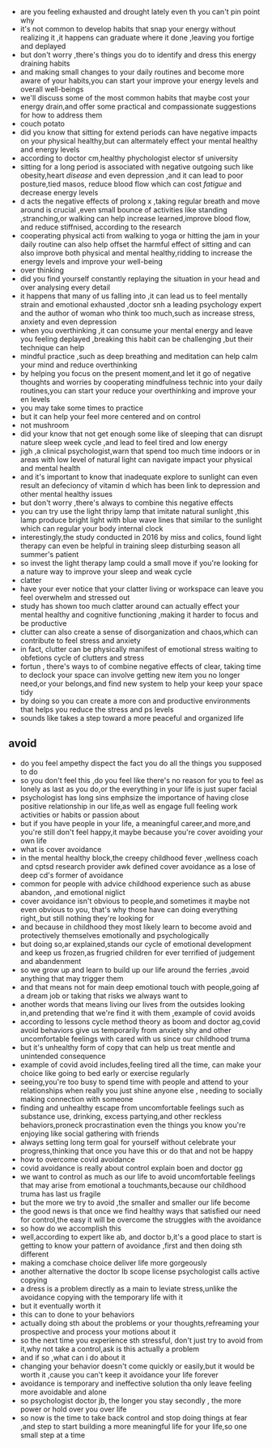 - are you feeling exhausted and drought lately even th you can't pin point why
- it's not common to develop habits that snap your energy without realizing it ,it happens can graduate where it done
  ,leaving you fortige and deplayed
- but don't worry ,there's things you do to identify and dress this energy draining habits
- and making small changes to your daily routines and become more aware of your habits,you can start your improve your
  energy levels and overall well-beings
- we'll discuss some of the most common habits that maybe cost your energy drain,and offer some practical and
  compassionate suggestions for how to address them
- couch potato
- did you know that sitting for extend periods can have negative impacts on your physical healthy,but can altermately
  effect your mental healthy and energy levels
- according to doctor cm,healthy phychologist elector sf university
- sitting for a long period is associated with negative outgoing such like obesity,heart *disease* and even depression
  ,and it can lead to poor posture,tied masos, reduce blood flow which can cost *fatigue* and decrease energy levels
- d acts the negative effects of prolong x ,taking regular breath and move around is crucial ,even small bounce of
  activities like standing ,stranching,or walking can help increase learned,improve blood flow, and reduce stiffnised,
  according to the research
- cooperating physical acti from walking to yoga or hitting the jam in your daily routine can also help offset the
  harmful effect of sitting and can also improve both physical and mental healthy,ridding to increase the energy levels
  and improve your well-being
- over thinking
- did you find yourself constantly replaying the situation in your head and over analysing every detail
- it happens that many of us falling into ,it can lead us to feel mentally strain and emotional exhausted ,doctor snh a
  leading psychology expert and the author of woman who think too much,such as increase stress, anxiety and even
  depression
- when you overthinking ,it can consume your mental energy and leave you feeling deplayed ,breaking this habit can be
  challenging ,but their technique can help
- mindful practice ,such as deep breathing and meditation can help calm your mind and reduce overthinking
- by helping you focus on the present moment,and let it go of negative thoughts and worries by cooperating mindfulness
  technic into your daily routines,you can start your reduce your overthinking and improve your en levels
- you may take some times to practice
- but it can help your feel more centered and on control
- not mushroom
- did your know that not get enough some like of sleeping that can disrupt nature sleep week cycle ,and lead to feel
  tired and low energy
- jigh ,a clinical psychologist,warn that spend too much time indoors or in areas with low level of natural light can
  navigate impact your physical and mental health
- and it's important to know that inadequate explore to sunlight can even result an defecioncy of vitamin d which has
  been link to depression and other mental healthy issues
- but don't worry ,there's always to combine this negative effects
- you can try use the light thripy lamp that imitate natural sunlight ,this lamp produce bright light with blue wave
  lines that similar to the sunlight which can regular your body internal clock
- interestingly,the study conducted in 2016 by miss and colics, found light therapy can even be helpful in training
  sleep disturbing season all summer's patient
- so invest the light therapy lamp could a small move if you're looking for a nature way to improve your sleep and weak
  cycle
- clatter
- have your ever notice that your clatter living or workspace can leave you feel overwhelm and stressed out
- study has shown too much clatter around can actually effect your mental healthy and cognitive functioning ,making it
  harder to focus and be productive
- clutter can also create a sense of disorganization and chaos,which can contribute to feel stress and anxiety
- in fact, clutter can be physically manifest of emotional stress waiting to obfetions cycle of clutters and stress
- fortun , there's ways to of combine negative effects of clear, taking time to declock your space can involve getting
  new item you no longer need,or your belongs,and find new system to help your keep your space tidy
- by doing so you can create a more con and productive environments that helps you reduce the stress and ps levels
- sounds like takes a step toward a more peaceful and organized life

avoid
----

- do you feel ampethy dispect the fact you do all the things you supposed to do
- so you don't feel this ,do you feel like there's no reason for you to feel as lonely as last as you do,or the
  everything in your life is just super facial
- psychologist has long sins emphsize the importance of having close positive relationship in our life,as well as engage
  full feeling work activities or habits or passion about
- but if you have people in your life, a meaningful career,and more,and you're still don't feel happy,it maybe because
  you're cover avoiding your own life
- what is cover avoidance
- in the mental healthy block,the creepy childhood fever ,wellness coach and cptsd research provider awk defined cover
  avoidance as a lose of deep cd's former of avoidance
- common for people with advice childhood experience such as abuse abandon, ,and emotional niglict
- cover avoidance isn't obvious to people,and sometimes it maybe not even obvious to you, that's why those have can
  doing everything right,,but still nothing they're looking for
- and because in childhood they most likely learn to become avoid and protectively themselves emotionally and
  psychologically
- but doing so,ar explained,stands our cycle of emotional development and keep us frozen,as frugried children for ever
  terrified of judgement and abandenment
- so we grow up and learn to build up our life around the ferries ,avoid anything that may trigger them
- and that means not for main deep emotional touch with people,going af a dream job or taking that risks we always want
  to
- another words that means living our lives from the outsides looking in,and pretending that we're find it with them
  ,example of covid avoids
- according to lessons cycle method theory as boom and doctor ag,covid avoid behaviors give us temporarily from anxiety
  shy and other uncomfortable feelings with cared with us since our childhood truma
- but it's unhealthy form of copy that can help us treat mentle and unintended consequence
- example of covid avoid includes,feeling tired all the time, can make your choice like going to bed early or exercise
  regularly
- seeing,you're too busy to spend time with people and attend to your relationships when really you just shine anyone
  else , needing to socially making connection with someone
- finding and unhealthy escape from uncomfortable feelings such as substance use, drinking, excess partying,and other
  reckless behaviors,proneck procrastination even the things you know you're enjoying like social gathering with friends
- always setting long term goal for yourself without celebrate your progress,thinking that once you have this or do that
  and not be happy
- how to overcome covid avoidance
- covid avoidance is really about control explain boen and doctor gg
- we want to control as much as our life to avoid uncomfortable feelings that may arise from emotional a
  touchmants,because our childhood truma has last us fragile
- but the more we try to avoid ,the smaller and smaller our life become
- the good news is that once we find healthy ways that satisfied our need for control,the easy it will be overcome the
  struggles with the avoidance
- so how do we accomplish this
- well,according to expert like ab, and doctor b,it's a good place to start is getting to know your pattern of avoidance
  ,first and then doing sth different
- making a comchase choice deliver life more gorgeously
- another alternative the doctor lb scope license psychologist calls active copying
- a dress is a problem directly as a main to leviate stress,unlike the avoidance copying with the temporary life with it
- but it eventually worth it
- this can to done to your behaviors
- actually doing sth about the problems or your thoughts,refreaming your prospective and process your motions about it
- so the next time you experience sth stressful, don't just try to avoid from it,why not take a control,ask is this
  actually a problem
- and if so ,what can i do about it
- changing your behavior doesn't come quickly or easily,but it would be worth it ,cause you can't keep it avoidance your
  life forever
- avoidance is temporary and ineffective solution tha only leave feeling more avoidable and alone
- so psychologist doctor jb, the longer you stay secondly , the more power or hold over you over life
- so now is the time to take back control and stop doing things at fear ,and step to start building a more meaningful
  life for your life,so one small step at a time
